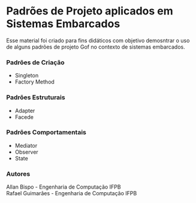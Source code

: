 # Padrões de Projeto aplicados em Sistemas Embarcados

Esse material foi criado para fins didáticos com objetivo demosntrar o uso de alguns padrões de projeto Gof no contexto de sistemas embarcados. 

### Padrões de Criação
  - Singleton
  - Factory Method

### Padrões Estruturais
  - Adapter 
  - Facede

### Padrões Comportamentais
- Mediator
- Observer 
- State

### Autores
Allan Bispo - Engenharia de Computação IFPB </br>
Rafael Guimarães - Engenharia de Computação IFPB
